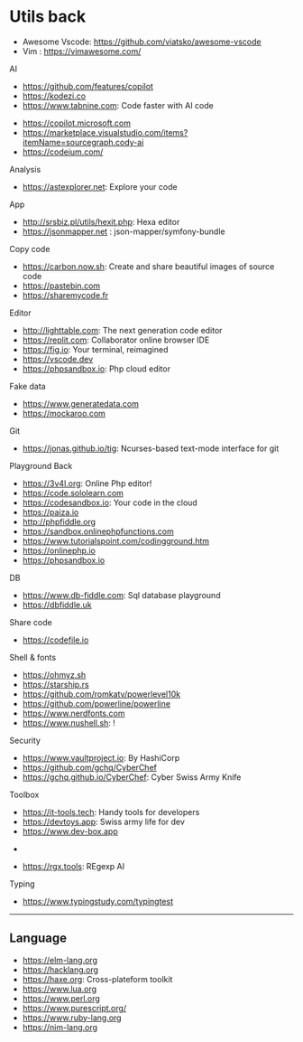# Utils back

* Awesome Vscode: https://github.com/viatsko/awesome-vscode
* Vim : https://vimawesome.com/

AI
* https://github.com/features/copilot
* https://kodezi.co
* https://www.tabnine.com: Code faster with AI code

- https://copilot.microsoft.com
- https://marketplace.visualstudio.com/items?itemName=sourcegraph.cody-ai
- https://codeium.com/

Analysis
* https://astexplorer.net: Explore your code

App
* http://srsbiz.pl/utils/hexit.php: Hexa editor
* https://jsonmapper.net : json-mapper/symfony-bundle

Copy code
* https://carbon.now.sh: Create and share beautiful images of source code
* https://pastebin.com
* https://sharemycode.fr

Editor
* http://lighttable.com: The next generation code editor
* https://replit.com: Collaborator online browser IDE
* https://fig.io: Your terminal, reimagined
* https://vscode.dev
* https://phpsandbox.io: Php cloud editor

Fake data
* https://www.generatedata.com
* https://mockaroo.com

Git
* https://jonas.github.io/tig: Ncurses-based text-mode interface for git

Playground Back
* https://3v4l.org: Online Php editor!
* https://code.sololearn.com
* https://codesandbox.io: Your code in the cloud
* https://paiza.io
* http://phpfiddle.org
* https://sandbox.onlinephpfunctions.com
* https://www.tutorialspoint.com/codingground.htm
* https://onlinephp.io
* https://phpsandbox.io

DB
- https://www.db-fiddle.com: Sql database playground
- https://dbfiddle.uk

Share code
- https://codefile.io

Shell & fonts
- https://ohmyz.sh
- https://starship.rs
- https://github.com/romkatv/powerlevel10k
- https://github.com/powerline/powerline
- https://www.nerdfonts.com
- https://www.nushell.sh: !

Security
* https://www.vaultproject.io: By HashiCorp
* https://github.com/gchq/CyberChef
* https://gchq.github.io/CyberChef: Cyber Swiss Army Knife

Toolbox
* https://it-tools.tech: Handy tools for developers
* https://devtoys.app: Swiss army life for dev
* https://www.dev-box.app
-
* https://rgx.tools: REgexp AI 

Typing
* https://www.typingstudy.com/typingtest

---
## Language
+ https://elm-lang.org
+ https://hacklang.org
+ https://haxe.org: Cross-plateform toolkit
+ https://www.lua.org
+ https://www.perl.org
+ https://www.purescript.org/
+ https://www.ruby-lang.org
+ https://nim-lang.org
